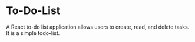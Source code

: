 # To-Do-List
A React to-do list application allows users to create, read, and delete tasks. It is a simple todo-list. 
